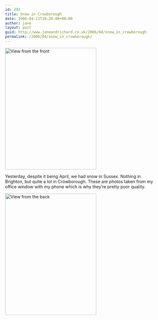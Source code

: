 ```yaml
---
id: 292
title: Snow in Crowborough
date: 2006-04-11T18:28:00+00:00
author: jane
layout: post
guid: http://www.janeandrichard.co.uk/2006/04/snow_in_crowborough
permalink: /2006/04/snow_in_crowborough/
---
```


<img src="http://www.janeandrichard.co.uk/blog/img/2006/04/DSC00286_small.JPG" width="300" height="400" alt="View from the front" /> 

Yesterday, despite it being April, we had snow in Sussex. Nothing in Brighton, but quite a lot in Crowborough. These are photos taken from my office window with my phone which is why they&#8217;re pretty poor quality.

<img src="http://www.janeandrichard.co.uk/blog/img/2006/04/DSC00284_small.JPG" width="300" height="400" alt="View from the back" />